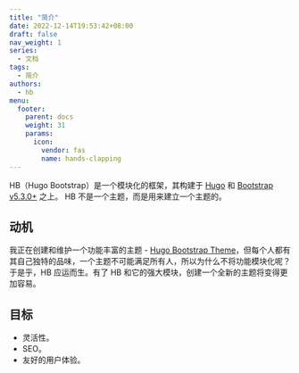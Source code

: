 ```yaml
---
title: "简介"
date: 2022-12-14T19:53:42+08:00
draft: false
nav_weight: 1
series:
  - 文档
tags:
  - 简介
authors:
  - hb
menu:
  footer:
    parent: docs
    weight: 31
    params:
      icon:
        vendor: fas
        name: hands-clapping
---
```


HB（Hugo Bootstrap）是一个模块化的框架，其构建于 [Hugo](https://gohugo.io) 和 [Bootstrap v5.3.0+](https://getbootstrap.com) 之上。
HB 不是一个主题，而是用来建立一个主题的。

## 动机

我正在创建和维护一个功能丰富的主题 - [Hugo Bootstrap Theme](https://hbs.razonyang.com/)，但每个人都有其自己独特的品味，一个主题不可能满足所有人，所以为什么不将功能模块化呢？于是乎，HB 应运而生。有了 HB 和它的强大模块，创建一个全新的主题将变得更加容易。

## 目标

- 灵活性。
- SEO。
- 友好的用户体验。
